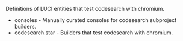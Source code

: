 Definitions of LUCI entities that test codesearch with chromium.

* consoles - Manually curated consoles for codesearch subproject builders.
* codesearch.star - Builders that test codesearch with chromium.
